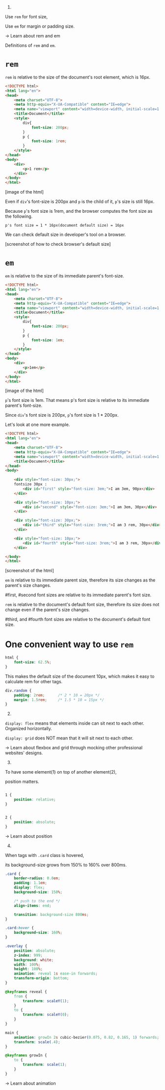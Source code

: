 
1.

Use `rem` for font size,

Use `em` for margin or padding size.

-> Learn about rem and em

Definitions of `rem` and `em`.

# `rem`

`rem` is relative to the size of the document's root element, which is 16px.

```html
<!DOCTYPE html>
<html lang="en">
<head>
    <meta charset="UTF-8">
    <meta http-equiv="X-UA-Compatible" content="IE=edge">
    <meta name="viewport" content="width=device-width, initial-scale=1.0">
    <title>Document</title>
    <style>
        div{
            font-size: 200px;
        }
        p {
            font-size: 1rem;
        }
    </style>
</head>
<body>
    <div>
        <p>1 rem</p>
    </div>
</body>
</html>
```

[image of the html]

Even if `div`'s font-size is 200px and `p` is the child of it, `p`'s size is still 16px.

Because `p`'s font size is 1rem, and the browser computes the font size as the following.

```
p's font size = 1 * 16px(document default size) = 16px
```

We can check default size in developer's tool on a browser.

[screenshot of how to check browser's default size]

# `em`

`em` is relative to the size of its immediate parent's font-size.

```html
<!DOCTYPE html>
<html lang="en">
<head>
    <meta charset="UTF-8">
    <meta http-equiv="X-UA-Compatible" content="IE=edge">
    <meta name="viewport" content="width=device-width, initial-scale=1.0">
    <title>Document</title>
    <style>
        div{
            font-size: 200px;
        }
        p {
            font-size: 1em;
        }
    </style>
</head>
<body>
    <div>
        <p>1em</p>
    </div>
</body>
</html>
```

[image of the html]

`p`'s font size is 1em. That means p's font size is relative to its immediate parent's font-size.

Since `div`'s font size is 200px, `p`'s font size is 1 * 200px.

Let's look at one more example.

```html
<!DOCTYPE html>
<html lang="en">
<head>
    <meta charset="UTF-8">
    <meta http-equiv="X-UA-Compatible" content="IE=edge">
    <meta name="viewport" content="width=device-width, initial-scale=1.0">
    <title>Document</title>
</head>
<body>
    
    <div style="font-size: 30px;">
    fontsize 30px : 
        <div id="first" style="font-size: 3em;">I am 3em, 90px</div>
    </div>

    <div style="font-size: 10px;">
        <div id="second" style="font-size: 3em;">I am 3em, 30px</div>
    </div>

    <div style="font-size: 30px;">
        <div id="third" style="font-size: 3rem;">I am 3 rem, 30px</div>
    </div>

    <div style="font-size: 10px;">
        <div id="fourth" style="font-size: 3rem;">I am 3 rem, 30px</div>
    </div>

</body>
</html>

```

[screenshot of the html]

`em` is relative to its immediate parent size, therefore its size changes as the parent's size changes.

#first, #second font sizes are relative to its immediate parent's font size.

`rem` is relative to the document's default font size, therefore its size does not change even if the parent's size changes.

#third, and #fourth font sizes are relative to the document's default font size.

# One convenient way to use `rem`

```css
html {
    font-size: 62.5%;
}
```

This makes the default size of the document 10px, which makes it easy to calculate rem for other tags.

```css
div.random {
    padding: 2rem;      /* 2 * 10 = 20px */
    margin: 1.5rem;     /* 1.5 * 10 = 15px */
}
```

2.

`display: flex` means that elements inside can sit next to each other. Organized horizontally.

`display: grid` does NOT mean that it will sit next to each other.

-> Learn about flexbox and grid through mocking other professional websites' designs.

3. 

To have some element(1) on top of another element(2),

position matters.

```css

1 {
    position: relative;
}
```


```css

2 {
    position: absolute;
}
```

-> Learn about position

4.

When tags with `.card` class is hovered, 

its background-size grows from 150% to 160% over 800ms.

```css
.card {
    border-radius: 0.8em;
    padding: 1.1em;
    display: flex;
    background-size: 150%;

    /* push to the end */
    align-items: end;

    transition: background-size 800ms;
}

.card:hover {
    background-size: 160%;
}
```

```css
.overlay {
    position: absolute;
    z-index: 999;
    background: white;
    width: 100%;
    height: 100%;
    animation: reveal 1s ease-in forwards;
    transform-origin: bottom;
}

@keyframes reveal {
    from {
        transform: scaleY(1);
    }
    to {
        transform: scaleY(0);
    }
}

main {
    animation: growIn 2s cubic-bezier(0.075, 0.82, 0.165, 1) forwards;
    transform: scale(.4);
}

@keyframes growIn {
    to {
        transform: scale(1);
    }
}

```

-> Learn about animation

